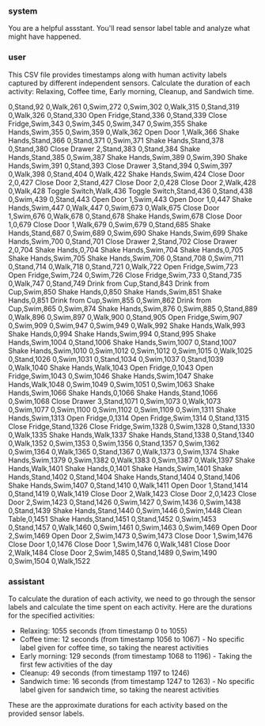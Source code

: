 ### system
You are a helpful assstant. You'll read sensor label table and analyze what might have happened.
### user

This CSV file provides timestamps along with human activity labels captured by different independent sensors.
Calculate the duration of each activity: Relaxing, Coffee time, Early morning, Cleanup, and Sandwich time.
    
0,Stand,92
0,Walk,261
0,Swim,272
0,Swim,302
0,Walk,315
0,Stand,319
0,Walk,326
0,Stand,330
Open Fridge,Stand,336
0,Stand,339
Close Fridge,Swim,343
0,Swim,345
0,Swim,347
0,Swim,355
Shake Hands,Swim,355
0,Swim,359
0,Walk,362
Open Door 1,Walk,366
Shake Hands,Stand,366
0,Stand,371
0,Swim,371
Shake Hands,Stand,378
0,Stand,380
Close Drawer 2,Stand,383
0,Stand,384
Shake Hands,Stand,385
0,Swim,387
Shake Hands,Swim,389
0,Swim,390
Shake Hands,Swim,391
0,Stand,393
Close Drawer 3,Stand,394
0,Swim,397
0,Walk,398
0,Stand,404
0,Walk,422
Shake Hands,Swim,424
Close Door 2,0,427
Close Door 2,Stand,427
Close Door 2,0,428
Close Door 2,Walk,428
0,Walk,428
Toggle Switch,Walk,436
Toggle Switch,Stand,436
0,Stand,438
0,Swim,439
0,Stand,443
Open Door 1,Swim,443
Open Door 1,0,447
Shake Hands,Swim,447
0,Walk,447
0,Swim,673
0,Walk,675
Close Door 1,Swim,676
0,Walk,678
0,Stand,678
Shake Hands,Swim,678
Close Door 1,0,679
Close Door 1,Walk,679
0,Swim,679
0,Stand,685
Shake Hands,Stand,687
0,Swim,689
0,Swim,690
Shake Hands,Swim,699
Shake Hands,Swim,700
0,Stand,701
Close Drawer 2,Stand,702
Close Drawer 2,0,704
Shake Hands,0,704
Shake Hands,Swim,704
Shake Hands,0,705
Shake Hands,Swim,705
Shake Hands,Swim,706
0,Stand,708
0,Swim,711
0,Stand,714
0,Walk,718
0,Stand,721
0,Walk,722
Open Fridge,Swim,723
Open Fridge,Swim,724
0,Swim,726
Close Fridge,Swim,733
0,Stand,735
0,Walk,747
0,Stand,749
Drink from Cup,Stand,843
Drink from Cup,Swim,850
Shake Hands,0,850
Shake Hands,Swim,851
Shake Hands,0,851
Drink from Cup,Swim,855
0,Swim,862
Drink from Cup,Swim,865
0,Swim,874
Shake Hands,Swim,876
0,Swim,885
0,Stand,889
0,Walk,896
0,Swim,897
0,Walk,900
0,Stand,905
Open Fridge,Swim,907
0,Swim,909
0,Swim,947
0,Swim,949
0,Walk,992
Shake Hands,Walk,993
Shake Hands,0,994
Shake Hands,Swim,994
0,Stand,995
Shake Hands,Swim,1004
0,Stand,1006
Shake Hands,Swim,1007
0,Stand,1007
Shake Hands,Swim,1010
0,Swim,1012
0,Swim,1012
0,Swim,1015
0,Walk,1025
0,Stand,1026
0,Swim,1031
0,Stand,1034
0,Swim,1037
0,Stand,1039
0,Walk,1040
Shake Hands,Walk,1043
Open Fridge,0,1043
Open Fridge,Swim,1043
0,Swim,1046
Shake Hands,Swim,1047
Shake Hands,Walk,1048
0,Swim,1049
0,Swim,1051
0,Swim,1063
Shake Hands,Swim,1066
Shake Hands,0,1066
Shake Hands,Stand,1066
0,Swim,1068
Close Drawer 3,Stand,1071
0,Swim,1073
0,Walk,1073
0,Swim,1077
0,Swim,1100
0,Swim,1102
0,Swim,1109
0,Swim,1311
Shake Hands,Swim,1313
Open Fridge,0,1314
Open Fridge,Swim,1314
0,Stand,1315
Close Fridge,Stand,1326
Close Fridge,Swim,1328
0,Swim,1328
0,Stand,1330
0,Walk,1335
Shake Hands,Walk,1337
Shake Hands,Stand,1338
0,Stand,1340
0,Walk,1352
0,Swim,1353
0,Swim,1356
0,Stand,1357
0,Swim,1362
0,Swim,1364
0,Walk,1365
0,Stand,1367
0,Walk,1373
0,Swim,1374
Shake Hands,Swim,1379
0,Swim,1382
0,Walk,1383
0,Swim,1387
0,Walk,1397
Shake Hands,Walk,1401
Shake Hands,0,1401
Shake Hands,Swim,1401
Shake Hands,Stand,1402
0,Stand,1404
Shake Hands,Stand,1404
0,Stand,1406
Shake Hands,Swim,1407
0,Stand,1410
0,Walk,1411
Open Door 1,Stand,1414
0,Stand,1419
0,Walk,1419
Close Door 2,Walk,1423
Close Door 2,0,1423
Close Door 2,Swim,1423
0,Stand,1426
0,Swim,1427
0,Swim,1436
0,Swim,1438
0,Stand,1439
Shake Hands,Stand,1440
0,Swim,1446
0,Swim,1448
Clean Table,0,1451
Shake Hands,Stand,1451
0,Stand,1452
0,Swim,1453
0,Stand,1457
0,Walk,1460
0,Swim,1461
0,Swim,1463
0,Swim,1469
Open Door 2,Swim,1469
Open Door 2,Swim,1473
0,Swim,1473
Close Door 1,Swim,1476
Close Door 1,0,1476
Close Door 1,Swim,1476
0,Walk,1481
Close Door 2,Walk,1484
Close Door 2,Swim,1485
0,Stand,1489
0,Swim,1490
0,Swim,1504
0,Walk,1522

### assistant
To calculate the duration of each activity, we need to go through the sensor labels and calculate the time spent on each activity. Here are the durations for the specified activities:

- Relaxing: 1055 seconds (from timestamp 0 to 1055)
- Coffee time: 12 seconds (from timestamp 1056 to 1067) - No specific label given for coffee time, so taking the nearest activities
- Early morning: 129 seconds (from timestamp 1068 to 1196) - Taking the first few activities of the day
- Cleanup: 49 seconds (from timestamp 1197 to 1246)
- Sandwich time: 16 seconds (from timestamp 1247 to 1263) - No specific label given for sandwich time, so taking the nearest activities

These are the approximate durations for each activity based on the provided sensor labels.
